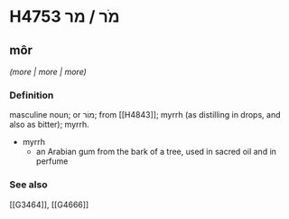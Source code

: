 # H4753 מֹר / מר

## môr

_(more | more | more)_

### Definition

masculine noun; or מוֹר; from [[H4843]]; myrrh (as distilling in drops, and also as bitter); myrrh.

- myrrh
    - an Arabian gum from the bark of a tree, used in sacred oil and in perfume
### See also

[[G3464]], [[G4666]]

